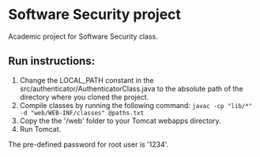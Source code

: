 # Software Security project
Academic project for Software Security class.

## Run instructions:
1. Change the LOCAL_PATH constant in the src/authenticator/AuthenticatorClass.java to the absolute path of the directory where you cloned the project.
2. Compile classes by running the following command:
```javac -cp "lib/*" -d "web/WEB-INF/classes" @paths.txt```
3. Copy the the '/web' folder to your Tomcat webapps directory.
4. Run Tomcat.

The pre-defined password for root user is '1234'.
